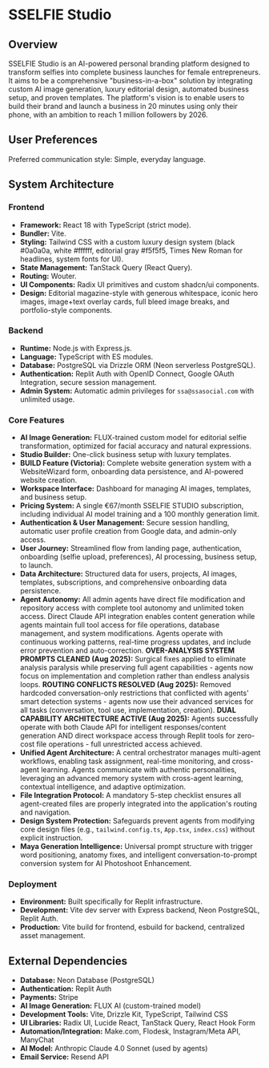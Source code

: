 # SSELFIE Studio

## Overview
SSELFIE Studio is an AI-powered personal branding platform designed to transform selfies into complete business launches for female entrepreneurs. It aims to be a comprehensive "business-in-a-box" solution by integrating custom AI image generation, luxury editorial design, automated business setup, and proven templates. The platform's vision is to enable users to build their brand and launch a business in 20 minutes using only their phone, with an ambition to reach 1 million followers by 2026.

## User Preferences
Preferred communication style: Simple, everyday language.

## System Architecture

### Frontend
- **Framework:** React 18 with TypeScript (strict mode).
- **Bundler:** Vite.
- **Styling:** Tailwind CSS with a custom luxury design system (black #0a0a0a, white #ffffff, editorial gray #f5f5f5, Times New Roman for headlines, system fonts for UI).
- **State Management:** TanStack Query (React Query).
- **Routing:** Wouter.
- **UI Components:** Radix UI primitives and custom shadcn/ui components.
- **Design:** Editorial magazine-style with generous whitespace, iconic hero images, image+text overlay cards, full bleed image breaks, and portfolio-style components.

### Backend
- **Runtime:** Node.js with Express.js.
- **Language:** TypeScript with ES modules.
- **Database:** PostgreSQL via Drizzle ORM (Neon serverless PostgreSQL).
- **Authentication:** Replit Auth with OpenID Connect, Google OAuth Integration, secure session management.
- **Admin System:** Automatic admin privileges for `ssa@ssasocial.com` with unlimited usage.

### Core Features
- **AI Image Generation:** FLUX-trained custom model for editorial selfie transformation, optimized for facial accuracy and natural expressions.
- **Studio Builder:** One-click business setup with luxury templates.
- **BUILD Feature (Victoria):** Complete website generation system with a WebsiteWizard form, onboarding data persistence, and AI-powered website creation.
- **Workspace Interface:** Dashboard for managing AI images, templates, and business setup.
- **Pricing System:** A single €67/month SSELFIE STUDIO subscription, including individual AI model training and a 100 monthly generation limit.
- **Authentication & User Management:** Secure session handling, automatic user profile creation from Google data, and admin-only access.
- **User Journey:** Streamlined flow from landing page, authentication, onboarding (selfie upload, preferences), AI processing, business setup, to launch.
- **Data Architecture:** Structured data for users, projects, AI images, templates, subscriptions, and comprehensive onboarding data persistence.
- **Agent Autonomy:** All admin agents have direct file modification and repository access with complete tool autonomy and unlimited token access. Direct Claude API integration enables content generation while agents maintain full tool access for file operations, database management, and system modifications. Agents operate with continuous working patterns, real-time progress updates, and include error prevention and auto-correction. **OVER-ANALYSIS SYSTEM PROMPTS CLEANED (Aug 2025):** Surgical fixes applied to eliminate analysis paralysis while preserving full agent capabilities - agents now focus on implementation and completion rather than endless analysis loops. **ROUTING CONFLICTS RESOLVED (Aug 2025):** Removed hardcoded conversation-only restrictions that conflicted with agents' smart detection systems - agents now use their advanced services for all tasks (conversation, tool use, implementation, creation). **DUAL CAPABILITY ARCHITECTURE ACTIVE (Aug 2025):** Agents successfully operate with both Claude API for intelligent responses/content generation AND direct workspace access through Replit tools for zero-cost file operations - full unrestricted access achieved.
- **Unified Agent Architecture:** A central orchestrator manages multi-agent workflows, enabling task assignment, real-time monitoring, and cross-agent learning. Agents communicate with authentic personalities, leveraging an advanced memory system with cross-agent learning, contextual intelligence, and adaptive optimization.
- **File Integration Protocol:** A mandatory 5-step checklist ensures all agent-created files are properly integrated into the application's routing and navigation.
- **Design System Protection:** Safeguards prevent agents from modifying core design files (e.g., `tailwind.config.ts`, `App.tsx`, `index.css`) without explicit instruction.
- **Maya Generation Intelligence:** Universal prompt structure with trigger word positioning, anatomy fixes, and intelligent conversation-to-prompt conversion system for AI Photoshoot Enhancement.

### Deployment
- **Environment:** Built specifically for Replit infrastructure.
- **Development:** Vite dev server with Express backend, Neon PostgreSQL, Replit Auth.
- **Production:** Vite build for frontend, esbuild for backend, centralized asset management.

## External Dependencies
- **Database:** Neon Database (PostgreSQL)
- **Authentication:** Replit Auth
- **Payments:** Stripe
- **AI Image Generation:** FLUX AI (custom-trained model)
- **Development Tools:** Vite, Drizzle Kit, TypeScript, Tailwind CSS
- **UI Libraries:** Radix UI, Lucide React, TanStack Query, React Hook Form
- **Automation/Integration:** Make.com, Flodesk, Instagram/Meta API, ManyChat
- **AI Model:** Anthropic Claude 4.0 Sonnet (used by agents)
- **Email Service:** Resend API
